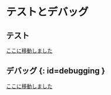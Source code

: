 # テストとデバッグ

<!---
  grep --no-filename "^[ ]*git diff" docs/ja/*.md | sh
  original document: 0.12.45:docs/tutorial_testing_debugging.md
  git diff 0.12.45 HEAD -- docs/tutorial_testing_debugging.md | cat
-->

## テスト

[ここに移動しました](faq_misc.md#testing)

## デバッグ {: id=debugging }

[ここに移動しました](faq_debug.md#debugging)
